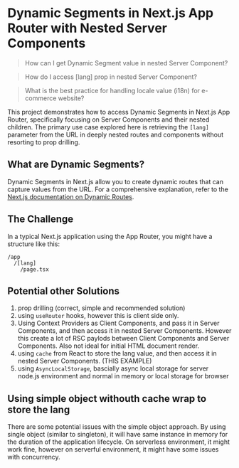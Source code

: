# Dynamic Segments in Next.js App Router with Nested Server Components

> How can I get Dynamic Segment value in nested Server Component?

> How do I access [lang] prop in nested Server Component?

> What is the best practice for handling locale value (i18n) for e-commerce website?

This project demonstrates how to access Dynamic Segments in Next.js App Router, specifically focusing on Server Components and their nested children. The primary use case explored here is retrieving the `[lang]` parameter from the URL in deeply nested routes and components without resorting to prop drilling.

## What are Dynamic Segments?

Dynamic Segments in Next.js allow you to create dynamic routes that can capture values from the URL. For a comprehensive explanation, refer to the [Next.js documentation on Dynamic Routes](https://nextjs.org/docs/pages/building-your-application/routing/dynamic-routes#convention).

## The Challenge

In a typical Next.js application using the App Router, you might have a structure like this:

```
/app
  /[lang]
    /page.tsx
```

## Potential other Solutions

1. prop drilling (correct, simple and recommended solution)
2. using `useRouter` hooks, however this is client side only.
3. Using Context Providers as Client Components, and pass it in Server Components, and then access it in nested Server Components. However this create a lot of RSC paylods between Client Components and Server Components. Also not ideal for initial HTML document render.
4. using `cache` from React to store the lang value, and then access it in nested Server Components. (THIS EXAMPLE)
5. using `AsyncLocalStorage`, bascially async local storage for server node.js environment and normal in memory or local storage for browser

## Using simple object withouth cache wrap to store the lang

There are some potential issues with the simple object approach. By using single object (similar to singleton), it will have same instance in memory for the duration of the application lifecycle. On serverless environment, it might work fine, however on serverful environment, it might have some issues with concurrency.
